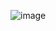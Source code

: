 ![image](https://github.com/FabricioFelix-25/bytebank_ATENDIMENTO/assets/126669160/ddc39a03-8517-4a03-886a-cd3149a3e701)

